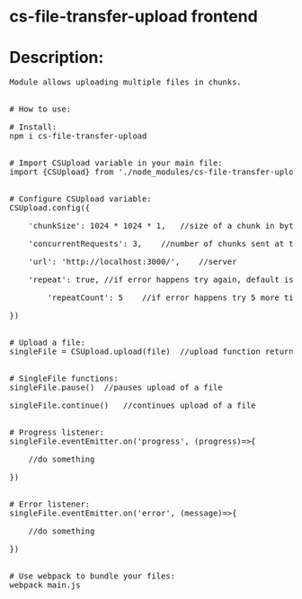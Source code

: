 # cs-file-transfer-upload frontend

# Description:
<pre>Module allows uploading multiple files in chunks.<br />

# How to use:

# Install:
npm i cs-file-transfer-upload<br />

# Import CSUpload variable in your main file:
import {CSUpload} from './node_modules/cs-file-transfer-upload/CSUpload'<br />

# Configure CSUpload variable:
CSUpload.config({<br />
	'chunkSize': 1024 * 1024 * 1,	//size of a chunk in bytes, default is 1024 * 1024 * 1<br />
	'concurrentRequests': 3,	//number of chunks sent at the same time (max value depends on browser), default is 1<br />
	'url': 'http://localhost:3000/',	//server<br />
	'repeat': true,	//if error happens try again, default is true<br />
    	'repeatCount': 5	//if error happens try 5 more times<br />
})<br />

# Upload a file:
singleFile = CSUpload.upload(file)	//upload function returns singleFile object, a file currently uploading, you can also add another argument, url that overrides the previously set url<br />

# SingleFile functions:
singleFile.pause()	//pauses upload of a file<br />
singleFile.continue()	//continues upload of a file<br />

# Progress listener:
singleFile.eventEmitter.on('progress', (progress)=>{<br />
	//do something<br />
})<br />

# Error listener:
singleFile.eventEmitter.on('error', (message)=>{<br />
	//do something<br />
})<br />

# Use webpack to bundle your files:
webpack main.js<br />
